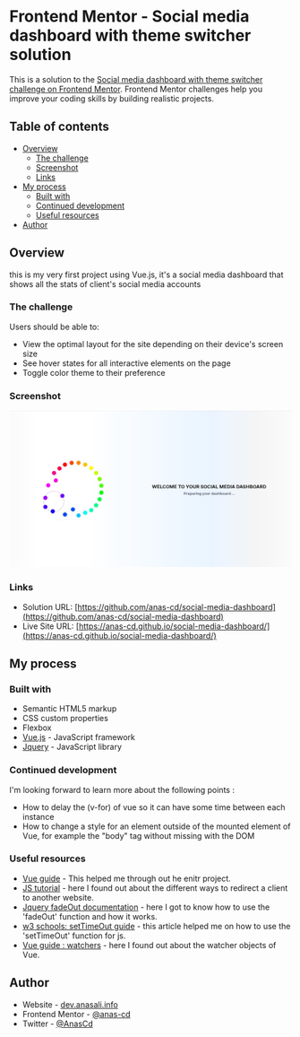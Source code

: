 # Frontend Mentor - Social media dashboard with theme switcher solution

This is a solution to the [Social media dashboard with theme switcher challenge on Frontend Mentor](https://www.frontendmentor.io/challenges/social-media-dashboard-with-theme-switcher-6oY8ozp_H). Frontend Mentor challenges help you improve your coding skills by building realistic projects. 

## Table of contents

- [Overview](#overview)
  - [The challenge](#the-challenge)
  - [Screenshot](#screenshot)
  - [Links](#links)
- [My process](#my-process)
  - [Built with](#built-with)
  - [Continued development](#continued-development)
  - [Useful resources](#useful-resources)
- [Author](#author)


## Overview
this is my very first project using Vue.js, it's a social media dashboard that shows all the stats of client's social media accounts 
### The challenge

Users should be able to:

- View the optimal layout for the site depending on their device's screen size
- See hover states for all interactive elements on the page
- Toggle color theme to their preference

### Screenshot

![](/images/completed.JPG)

### Links

- Solution URL: [https://github.com/anas-cd/social-media-dashboard](https://github.com/anas-cd/social-media-dashboard)
- Live Site URL: [https://anas-cd.github.io/social-media-dashboard/](https://anas-cd.github.io/social-media-dashboard/)

## My process

### Built with

- Semantic HTML5 markup
- CSS custom properties
- Flexbox
- [Vue.js](https://vuejs.org/) - JavaScript framework
- [Jquery](https://jquery.com/) -  JavaScript library





### Continued development

I'm looking forward to learn more about the following points : 

- How to delay the (v-for) of vue so it can have some time between each instance
- How to change a style for an element outside of the mounted element of Vue, for example the "body" tag without missing with the DOM 

### Useful resources

- [Vue guide](https://v3.vuejs.org/guide/introduction.html) - This helped me through out he enitr project.
- [JS tutorial](https://www.javascripttutorial.net/javascript-bom/javascript-redirect/) - here I found out about the different ways to redirect a client to another website.
- [Jquery fadeOut documentation](https://api.jquery.com/fadeout/) - here I got to know how to use the 'fadeOut' function and how it works.
- [w3 schools: setTimeOut guide](https://www.w3schools.com/jsreF/met_win_settimeout.asp) - this article helped me on how to use the 'setTimeOut' function for js.
- [Vue guide : watchers](https://v3.vuejs.org/guide/computed.html#computed-vs-watched-property) - here I found out about the watcher objects of Vue.


## Author

- Website - [dev.anasali.info](https://dev.anasali.info)
- Frontend Mentor - [@anas-cd](https://www.frontendmentor.io/profile/anas-cd)
- Twitter - [@AnasCd](https://twitter.com/AnasCd)

